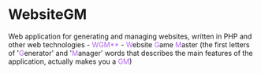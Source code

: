# WebsiteGM
<p>Web application for generating and managing websites, written in PHP and other web technologies - <span style='color:rgb(177, 100, 237); font-weigh:900;'>WGM**</span> - <span style='color:rgb(177, 100, 237); font-weigh:900;'>W</span>ebsite <span style='color:rgb(177, 100, 237); font-weigh:900;'>G</span>ame <span style='color:rgb(177, 100, 237); font-weigh:900;'>M</span>aster (the first letters of '<span style='color:rgb(177, 100, 237); font-weigh:900;'>G</span>enerator' and '<span style='color:rgb(177, 100, 237); font-weigh:900;'>M</span>anager' words that describes the main features of the application, actually makes you a <span style='color:rgb(177, 100, 237); font-weigh:900;'>GM</span>)</p>


